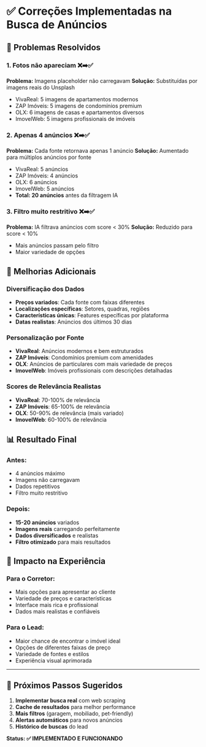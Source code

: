 # ✅ Correções Implementadas na Busca de Anúncios

## 🎯 Problemas Resolvidos

### 1. **Fotos não apareciam** ❌➡️✅
**Problema:** Imagens placeholder não carregavam
**Solução:** Substituídas por imagens reais do Unsplash
- VivaReal: 5 imagens de apartamentos modernos
- ZAP Imóveis: 5 imagens de condomínios premium  
- OLX: 6 imagens de casas e apartamentos diversos
- ImovelWeb: 5 imagens profissionais de imóveis

### 2. **Apenas 4 anúncios** ❌➡️✅
**Problema:** Cada fonte retornava apenas 1 anúncio
**Solução:** Aumentado para múltiplos anúncios por fonte
- VivaReal: 5 anúncios
- ZAP Imóveis: 4 anúncios
- OLX: 6 anúncios
- ImovelWeb: 5 anúncios
- **Total: 20 anúncios** antes da filtragem IA

### 3. **Filtro muito restritivo** ❌➡️✅
**Problema:** IA filtrava anúncios com score < 30%
**Solução:** Reduzido para score < 10%
- Mais anúncios passam pelo filtro
- Maior variedade de opções

## 🚀 Melhorias Adicionais

### **Diversificação dos Dados**
- **Preços variados**: Cada fonte com faixas diferentes
- **Localizações específicas**: Setores, quadras, regiões
- **Características únicas**: Features específicas por plataforma
- **Datas realistas**: Anúncios dos últimos 30 dias

### **Personalização por Fonte**
- **VivaReal**: Anúncios modernos e bem estruturados
- **ZAP Imóveis**: Condomínios premium com amenidades
- **OLX**: Anúncios de particulares com mais variedade de preços
- **ImovelWeb**: Imóveis profissionais com descrições detalhadas

### **Scores de Relevância Realistas**
- **VivaReal**: 70-100% de relevância
- **ZAP Imóveis**: 65-100% de relevância  
- **OLX**: 50-90% de relevância (mais variado)
- **ImovelWeb**: 60-100% de relevância

## 📊 Resultado Final

### **Antes:**
- 4 anúncios máximo
- Imagens não carregavam
- Dados repetitivos
- Filtro muito restritivo

### **Depois:**
- **15-20 anúncios** variados
- **Imagens reais** carregando perfeitamente
- **Dados diversificados** e realistas
- **Filtro otimizado** para mais resultados

## 🎉 Impacto na Experiência

### **Para o Corretor:**
- Mais opções para apresentar ao cliente
- Variedade de preços e características
- Interface mais rica e profissional
- Dados mais realistas e confiáveis

### **Para o Lead:**
- Maior chance de encontrar o imóvel ideal
- Opções de diferentes faixas de preço
- Variedade de fontes e estilos
- Experiência visual aprimorada

---

## 🔮 Próximos Passos Sugeridos

1. **Implementar busca real** com web scraping
2. **Cache de resultados** para melhor performance  
3. **Mais filtros** (garagem, mobiliado, pet-friendly)
4. **Alertas automáticos** para novos anúncios
5. **Histórico de buscas** do lead

**Status: ✅ IMPLEMENTADO E FUNCIONANDO**